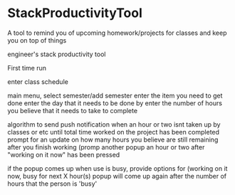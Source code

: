 # StackProductivityTool
A tool to remind you of upcoming homework/projects for classes and keep you on top of things


engineer's stack productivity tool

First time run

enter class schedule

main menu, select semester/add semester
enter the item you need to get done
enter the day that it needs to be done by
enter the number of hours you believe that it needs to take to complete

algorithm to send push notification when an hour or two isnt taken up by classes or etc
until total time worked on the project has been completed
prompt for an update on how many hours you believe are still remaining after you finish working (promp another popup an hour or two after "working on it now" has been pressed

if the popup comes up when use is busy, provide options for (working on it now, busy for next X hour(s)
popup will come up again after the number of hours that the person is 'busy'